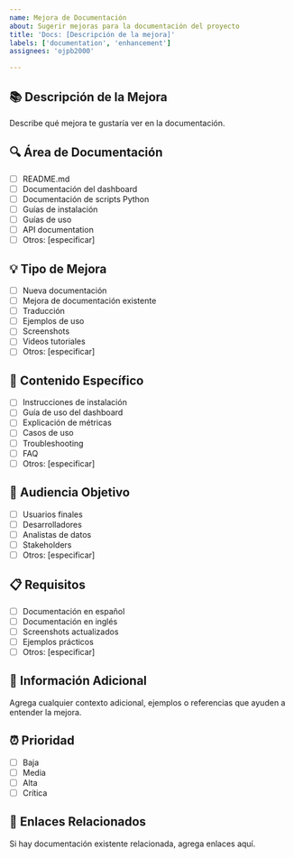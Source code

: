 ```yaml
---
name: Mejora de Documentación
about: Sugerir mejoras para la documentación del proyecto
title: 'Docs: [Descripción de la mejora]'
labels: ['documentation', 'enhancement']
assignees: 'ojpb2000'

---
```


## 📚 Descripción de la Mejora
Describe qué mejora te gustaría ver en la documentación.

## 🔍 Área de Documentación
- [ ] README.md
- [ ] Documentación del dashboard
- [ ] Documentación de scripts Python
- [ ] Guías de instalación
- [ ] Guías de uso
- [ ] API documentation
- [ ] Otros: [especificar]

## 💡 Tipo de Mejora
- [ ] Nueva documentación
- [ ] Mejora de documentación existente
- [ ] Traducción
- [ ] Ejemplos de uso
- [ ] Screenshots
- [ ] Videos tutoriales
- [ ] Otros: [especificar]

## 🎯 Contenido Específico
- [ ] Instrucciones de instalación
- [ ] Guía de uso del dashboard
- [ ] Explicación de métricas
- [ ] Casos de uso
- [ ] Troubleshooting
- [ ] FAQ
- [ ] Otros: [especificar]

## 👥 Audiencia Objetivo
- [ ] Usuarios finales
- [ ] Desarrolladores
- [ ] Analistas de datos
- [ ] Stakeholders
- [ ] Otros: [especificar]

## 📋 Requisitos
- [ ] Documentación en español
- [ ] Documentación en inglés
- [ ] Screenshots actualizados
- [ ] Ejemplos prácticos
- [ ] Otros: [especificar]

## 📝 Información Adicional
Agrega cualquier contexto adicional, ejemplos o referencias que ayuden a entender la mejora.

## ⏰ Prioridad
- [ ] Baja
- [ ] Media
- [ ] Alta
- [ ] Crítica

## 🔗 Enlaces Relacionados
Si hay documentación existente relacionada, agrega enlaces aquí.

